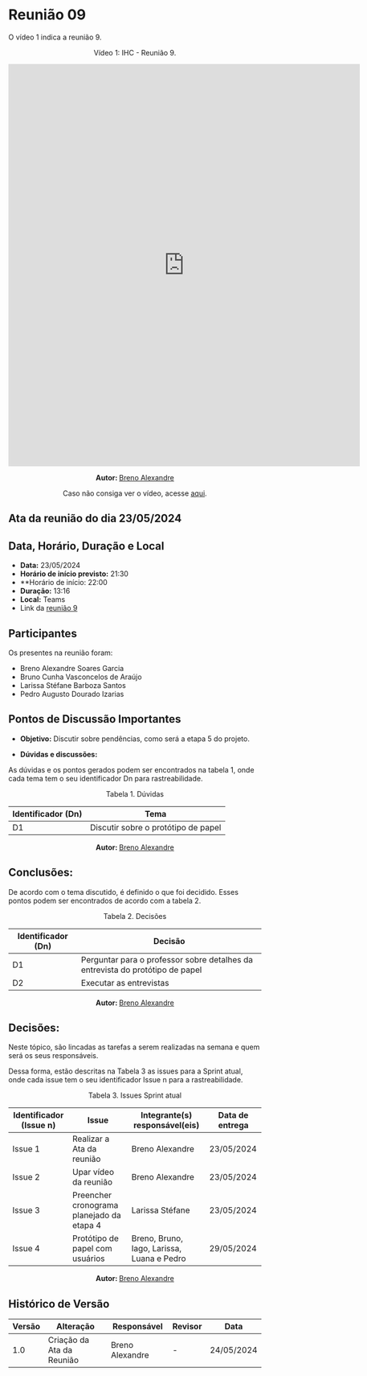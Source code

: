 # Reunião 09

O vídeo 1 indica a reunião 9.

<center> 
<p align="center"> Vídeo 1: IHC - Reunião 9. </p>

<iframe width="700" height="800" src="https://www.youtube-nocookie.com/embed/J71XCL8qQpE?si=-xIF_hPwwMzxUdP8" title="YouTube video player" frameborder="0" allow="accelerometer; 
  autoplay; clipboard-write; encrypted-media; gyroscope; picture-in-picture; web-share" referrerpolicy="strict-origin-when-cross-origin" allowfullscreen></iframe>

<b> Autor: </b> <a href="https://github.com/brenoalexandre0"> Breno Alexandre </a>

Caso não consiga ver o vídeo, acesse [aqui](https://www.youtube.com/watch?v=J71XCL8qQpE).
</center>

## Ata da reunião do dia 23/05/2024

## Data, Horário, Duração e Local

- **Data:** 23/05/2024
- **Horário de início previsto:** 21:30
- **Horário de início: 22:00
- **Duração:** 13:16
- **Local:** Teams
- Link da [reunião 9](https://www.youtube.com/watch?v=J71XCL8qQpE)


## Participantes

Os presentes na reunião foram:

- Breno Alexandre Soares Garcia
- Bruno Cunha Vasconcelos de Araújo
- Larissa Stéfane Barboza Santos
- Pedro Augusto Dourado Izarias

## Pontos de Discussão Importantes

- **Objetivo:** Discutir sobre pendências, como será a etapa 5 do projeto.

- **Dúvidas e discussões:**

As dúvidas e os pontos gerados podem ser encontrados na tabela 1, onde cada tema tem o seu identificador Dn para rastreabilidade.

<p align="center"> Tabela 1. Dúvidas </p>

| Identificador (Dn) | Tema                                |
| ------------------ | ----------------------------------- |
| D1                 | Discutir sobre o protótipo de papel |

<center> 

<b> Autor: </b> <a href="https://github.com/brenoalexandre0"> Breno Alexandre </a>

</center>

## Conclusões: 

De acordo com o tema discutido, é definido o que foi decidido. Esses pontos podem ser encontrados de acordo com a tabela 2.

<p align="center"> Tabela 2. Decisões </p>

| Identificador (Dn) | Decisão                                                                       |
| ------------------ | ----------------------------------------------------------------------------- |
| D1                 | Perguntar para o professor sobre detalhes da entrevista do protótipo de papel |
| D2                 | Executar as entrevistas                                                       |

<center> 

<b> Autor: </b> <a href="https://github.com/brenoalexandre0"> Breno Alexandre </a>

</center>

## Decisões:

Neste tópico, são lincadas as tarefas a serem realizadas na semana e quem será os seus responsáveis.

Dessa forma, estão descritas na Tabela 3 as issues para a Sprint atual, onde cada issue tem o seu identificador Issue n para a rastreabilidade.

<p align="center"> Tabela 3. Issues Sprint atual </p>

| Identificador (Issue n) | Issue                                     | Integrante(s) responsável(eis)             | Data de entrega |
| ----------------------- | ----------------------------------------- | ------------------------------------------ | --------------- |
| Issue 1                 | Realizar a Ata da reunião                 | Breno Alexandre                            | 23/05/2024      |
| Issue 2                 | Upar vídeo da reunião                     | Breno Alexandre                            | 23/05/2024      |
| Issue 3                 | Preencher cronograma planejado da etapa 4 | Larissa Stéfane                            | 23/05/2024      |
| Issue 4                 | Protótipo de papel com usuários           | Breno, Bruno, Iago, Larissa, Luana e Pedro | 29/05/2024      |

<center> 

<b> Autor: </b> <a href="https://github.com/brenoalexandre0"> Breno Alexandre </a>

</center>


## Histórico de Versão

| Versão | Alteração                         | Responsável     | Revisor               | Data       |
| ------ | --------------------------------- | --------------- | --------------------- | ---------- |
| 1.0    | Criação da Ata da Reunião         | Breno Alexandre | -                     | 24/05/2024 |
